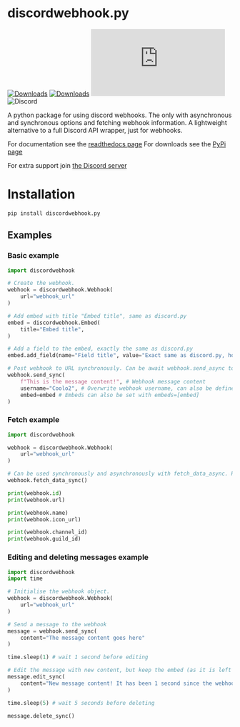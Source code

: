 # discordwebhook.py

[![Downloads](https://pepy.tech/badge/discordwebhook-py)](https://pepy.tech/project/discordwebhook-py)
[![Downloads](https://pepy.tech/badge/discordwebhook-py/month)](https://pepy.tech/project/discordwebhook-py)
![Version](https://img.shields.io/pypi/v/discordwebhook.py)
![Discord](https://img.shields.io/discord/937336250191458334?label=discord)


A python package for using discord webhooks. The only with asynchronous and synchronous options and fetching webhook information. A lightweight alternative to a full Discord API wrapper, just for webhooks.

For documentation see the [readthedocs page](https://discordwebhook.readthedocs.io/en/latest/)
For downloads see the [PyPi page](https://pypi.org/project/discordwebhook.py/)

For extra support join [the Discord server](https://discord.gg/5EhsXvShBE)



# Installation
```pip install discordwebhook.py```


## Examples

### Basic example
```python
import discordwebhook

# Create the webhook. 
webhook = discordwebhook.Webhook(
    url="webhook_url"
)

# Add embed with title "Embed title", same as discord.py
embed = discordwebhook.Embed(
    title="Embed title",
)

# Add a field to the embed, exactly the same as discord.py
embed.add_field(name="Field title", value="Exact same as discord.py, however is lighter", inline=False)

# Post webhook to URL synchronously. Can be await webhook.send_async to send asynchronously
webhook.send_sync(
    f"This is the message content!", # Webhook message content
    username="Coolo2", # Overwrite webhook username, can also be defined when class is initialized
    embed=embed # Embeds can also be set with embeds=[embed]
)
```
### Fetch example
```python
import discordwebhook 

webhook = discordwebhook.Webhook(
    url="webhook_url"
)

# Can be used synchronously and asynchronously with fetch_data_async. Returns current Webhook class
webhook.fetch_data_sync()

print(webhook.id)
print(webhook.url)

print(webhook.name)
print(webhook.icon_url)

print(webhook.channel_id)
print(webhook.guild_id)
```
### Editing and deleting messages example
```python
import discordwebhook 
import time

# Initialise the webhook object.
webhook = discordwebhook.Webhook(
    url="webhook_url"
)

# Send a message to the webhook
message = webhook.send_sync(
    content="The message content goes here"
)

time.sleep(1) # wait 1 second before editing

# Edit the message with new content, but keep the embed (as it is left empty)
message.edit_sync(
    content="New message content! It has been 1 second since the webhook was sent"
)

time.sleep(5) # wait 5 seconds before deleting

message.delete_sync()
```

